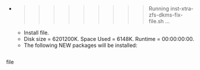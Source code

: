 * >>>>>>>>> Running inst-xtra-zfs-dkms-fix-file.sh ...
  * Install file.
  * Disk size = 6201200K. Space Used = 6148K. Runtime = 00:00:00:00.
  * The following NEW packages will be installed:
  ```bash
file
  ```
